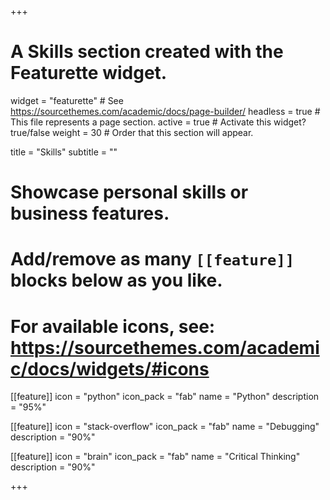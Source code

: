 +++
# A Skills section created with the Featurette widget.
widget = "featurette"  # See https://sourcethemes.com/academic/docs/page-builder/
headless = true  # This file represents a page section.
active = true  # Activate this widget? true/false
weight = 30  # Order that this section will appear.

title = "Skills"
subtitle = ""

# Showcase personal skills or business features.
# 
# Add/remove as many `[[feature]]` blocks below as you like.
# 
# For available icons, see: https://sourcethemes.com/academic/docs/widgets/#icons

[[feature]]
  icon = "python"
  icon_pack = "fab"
  name = "Python"
  description = "95%"
  
[[feature]]
  icon = "stack-overflow"
  icon_pack = "fab"
  name = "Debugging"
  description = "90%"  
  
[[feature]]
  icon = "brain"
  icon_pack = "fab"
  name = "Critical Thinking"
  description = "90%"

+++
